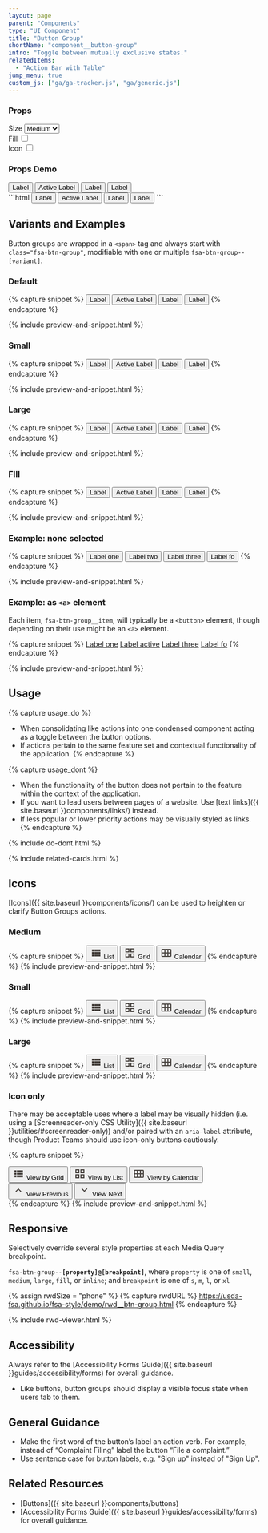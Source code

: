 ```yaml
---
layout: page
parent: "Components"
type: "UI Component"
title: "Button Group"
shortName: "component__button-group"
intro: "Toggle between mutually exclusive states."
relatedItems:
  - "Action Bar with Table"
jump_menu: true
custom_js: ["ga/ga-tracker.js", "ga/generic.js"]
---
```


<div class="ds-combinator">
  <div class="ds-combinator__props">
    <h3 class="fsa-sr-only">Props</h3>
    <div class="fsa-field ds-combinator__item">
      <label class="fsa-field__label fsa-text--h6 ds-combinator__label" for="combinatorSize">Size</label>
      <select class="fsa-select fsa-select--small fsa-field__item" id="combinatorSize" name="combinatorSize" data-behavior="combinator-select" data-remove="fsa-btn-group--small fsa-btn-group--large">
        <option value="fsa-btn-group--small">Small</option>
        <option value="" selected="selected">Medium</option>
        <option value="fsa-btn-group--large">Large</option>
      </select>
    </div>
    <div class="fsa-field ds-combinator__item ds-combinator__item--inline">
      <label class="fsa-field__label fsa-text--h6 ds-combinator__label" for="combinatorFill">Fill</label>
      <label class="fsa-switch ds-combinator__switch">
        <input type="checkbox" class="fsa-switch__checkbox" id="combinatorFill" name="combinatorFill" data-behavior="combinator-toggle-class" value="fsa-btn-group--fill">
        <span class="fsa-switch__track"></span>
      </label>
    </div>
    <div class="fsa-field ds-combinator__item ds-combinator__item--inline">
      <label class="fsa-field__label fsa-text--h6 ds-combinator__label" for="combinatorIcon">Icon</label>
      <label class="fsa-switch ds-combinator__switch">
        <input type="checkbox" class="fsa-switch__checkbox" id="combinatorIcon" name="combinatorIcon">
        <span class="fsa-switch__track"></span>
      </label>
    </div>
  </div>
  <div class="ds-combinator__preview">
    <h3 class="fsa-sr-only">Props Demo</h3>
    <span class="fsa-btn-group" role="group" aria-label="Label describing this group" id="combinatorTarget">
      <button class="fsa-btn-group__item" type="button">Label</button>
      <button class="fsa-btn-group__item fsa-btn-group__item--active" aria-selected="true" type="button">Active Label</button>
      <button class="fsa-btn-group__item" type="button">Label</button>
      <button class="fsa-btn-group__item" type="button">Label</button>
    </span>
  </div>
</div>
```html
<span class="fsa-btn-group" role="group" aria-label="Label describing this group">
  <button class="fsa-btn-group__item" type="button">Label</button>
  <button class="fsa-btn-group__item fsa-btn-group__item--active" aria-selected="true" type="button">Active Label</button>
  <button class="fsa-btn-group__item" type="button">Label</button>
  <button class="fsa-btn-group__item" type="button">Label</button>
</span>
```

## Variants and Examples

Button groups are wrapped in a `<span>` tag and always start with `class="fsa-btn-group"`, modifiable with one or multiple `fsa-btn-group--[variant]`.

### Default

{% capture snippet %}
<span class="fsa-btn-group" role="group" aria-label="Label describing this group">
  <button class="fsa-btn-group__item" type="button">Label</button>
  <button class="fsa-btn-group__item fsa-btn-group__item--active" aria-selected="true" type="button">Active Label</button>
  <button class="fsa-btn-group__item" type="button">Label</button>
  <button class="fsa-btn-group__item" type="button">Label</button>
</span>
{% endcapture %}

{% include preview-and-snippet.html %}

### Small

{% capture snippet %}
<span class="fsa-btn-group fsa-btn-group--small" role="group" aria-label="Label describing this group">
  <button class="fsa-btn-group__item" type="button">Label</button>
  <button class="fsa-btn-group__item fsa-btn-group__item--active" aria-selected="true" type="button">Active Label</button>
  <button class="fsa-btn-group__item" type="button">Label</button>
  <button class="fsa-btn-group__item" type="button">Label</button>
</span>
{% endcapture %}

{% include preview-and-snippet.html %}

### Large

{% capture snippet %}
<span class="fsa-btn-group fsa-btn-group--large" role="group" aria-label="Label describing this group">
  <button class="fsa-btn-group__item" type="button">Label</button>
  <button class="fsa-btn-group__item fsa-btn-group__item--active" aria-selected="true" type="button">Active Label</button>
  <button class="fsa-btn-group__item" type="button">Label</button>
  <button class="fsa-btn-group__item" type="button">Label</button>
</span>
{% endcapture %}

{% include preview-and-snippet.html %}

### FIll

{% capture snippet %}
<span class="fsa-btn-group fsa-btn-group--fill" role="group" aria-label="Label describing this group">
  <button class="fsa-btn-group__item" type="button">Label</button>
  <button class="fsa-btn-group__item fsa-btn-group__item--active" aria-selected="true" type="button">Active Label</button>
  <button class="fsa-btn-group__item" type="button">Label</button>
  <button class="fsa-btn-group__item" type="button">Label</button>
</span>
{% endcapture %}

{% include preview-and-snippet.html %}

### Example: none selected

{% capture snippet %}
<span class="fsa-btn-group" role="group" aria-label="Label describing this group">
  <button class="fsa-btn-group__item" type="button">Label one</button>
  <button class="fsa-btn-group__item" type="button">Label two</button>
  <button class="fsa-btn-group__item" type="button">Label three</button>
  <button class="fsa-btn-group__item" type="button">Label fo</button>
</span>
{% endcapture %}

{% include preview-and-snippet.html %}

### Example: as `<a>` element

Each item, `fsa-btn-group__item`, will typically be a `<button>` element, though depending on their use might be an `<a>` element.

{% capture snippet %}
<span class="fsa-btn-group" role="group" aria-label="Label describing this group">
  <a class="fsa-btn-group__item" href="link.html">Label one</a>
  <a class="fsa-btn-group__item fsa-btn-group__item--active" aria-selected="true" href="link.html">Label active</a>
  <a class="fsa-btn-group__item" href="link.html">Label three</a>
  <a class="fsa-btn-group__item" href="link.html">Label fo</a>
</span>
{% endcapture %}

{% include preview-and-snippet.html %}

## Usage

{% capture usage_do %}
* When consolidating like actions into one condensed component acting as a toggle between the button options.
* If actions pertain to the same feature set and contextual functionality of the application.
{% endcapture %}

{% capture usage_dont %}
* When the functionality of the button does not pertain to the feature within the context of the application.
* If you want to lead users between pages of a website. Use [text links]({{ site.baseurl }}components/links/) instead.
* If less popular or lower priority actions may be visually styled as links.
{% endcapture %}

{% include do-dont.html %}

{% include related-cards.html %}

## Icons

[Icons]({{ site.baseurl }}components/icons/) can be used to heighten or clarify Button Groups actions.

### Medium
{% capture snippet %}
<span class="fsa-btn-group" role="group" aria-label="Label describing this group">
  <button class="fsa-btn-group__item fsa-btn-group__item--active" type="button" title="View by Grid" aria-selected="true">
    <svg class="fsa-icon fsa-icon--size-2" aria-hidden="true" focusable="false" role="img" fill="#494440" xmlns="http://www.w3.org/2000/svg" width="24" height="24" viewBox="0 0 24 24"><path d="M4 14h4v-4H4v4zm0 5h4v-4H4v4zM4 9h4V5H4v4zm5 5h12v-4H9v4zm0 5h12v-4H9v4zM9 5v4h12V5H9z"></path></svg>
    List
  </button>
  <button class="fsa-btn-group__item" type="button" title="View by List">
    <svg class="fsa-icon fsa-icon--size-2" aria-hidden="true" focusable="false" role="img" fill="#494440" xmlns="http://www.w3.org/2000/svg" width="24" height="24" viewBox="0 0 24 24"><g fill-rule="evenodd"><path d="M0 0h24v24H0z" fill="none"></path><path d="M3 3v8h8V3H3zm6 6H5V5h4v4zm-6 4v8h8v-8H3zm6 6H5v-4h4v4zm4-16v8h8V3h-8zm6 6h-4V5h4v4zm-6 4v8h8v-8h-8zm6 6h-4v-4h4v4z"></path></g></svg>
    Grid
  </button>
  <button class="fsa-btn-group__item" type="button" title="View by Calendar">
    <svg class="fsa-icon fsa-icon--size-2" aria-hidden="true" focusable="false" role="img" fill="#494440" xmlns="http://www.w3.org/2000/svg" width="24" height="24" viewBox="0 0 24 24"><g><path d="M0,0h24v24H0V0z" fill="none"></path></g><g><path d="M20,4H4C2.9,4,2,4.9,2,6v12c0,1.1,0.9,2,2,2h16c1.1,0,2-0.9,2-2V6C22,4.9,21.1,4,20,4z M8,11H4V6h4V11z M14,11h-4V6h4V11z M20,11h-4V6h4V11z M8,18H4v-5h4V18z M14,18h-4v-5h4V18z M20,18h-4v-5h4V18z"></path></g></svg>
    Calendar
  </button>
</span>
{% endcapture %}
{% include preview-and-snippet.html %}

### Small
{% capture snippet %}
<span class="fsa-btn-group fsa-btn-group--small" role="group" aria-label="Label describing this group">
  <button class="fsa-btn-group__item fsa-btn-group__item--active" type="button" title="View by Grid" aria-selected="true">
    <svg class="fsa-icon fsa-icon--size-1" aria-hidden="true" focusable="false" role="img" fill="#494440" xmlns="http://www.w3.org/2000/svg" width="24" height="24" viewBox="0 0 24 24"><path d="M4 14h4v-4H4v4zm0 5h4v-4H4v4zM4 9h4V5H4v4zm5 5h12v-4H9v4zm0 5h12v-4H9v4zM9 5v4h12V5H9z"></path></svg>
    List
  </button>
  <button class="fsa-btn-group__item" type="button" title="View by List">
    <svg class="fsa-icon fsa-icon--size-1" aria-hidden="true" focusable="false" role="img" fill="#494440" xmlns="http://www.w3.org/2000/svg" width="24" height="24" viewBox="0 0 24 24"><g fill-rule="evenodd"><path d="M0 0h24v24H0z" fill="none"></path><path d="M3 3v8h8V3H3zm6 6H5V5h4v4zm-6 4v8h8v-8H3zm6 6H5v-4h4v4zm4-16v8h8V3h-8zm6 6h-4V5h4v4zm-6 4v8h8v-8h-8zm6 6h-4v-4h4v4z"></path></g></svg>
    Grid
  </button>
  <button class="fsa-btn-group__item" type="button" title="View by Calendar">
    <svg class="fsa-icon fsa-icon--size-1" aria-hidden="true" focusable="false" role="img" fill="#494440" xmlns="http://www.w3.org/2000/svg" width="24" height="24" viewBox="0 0 24 24"><g><path d="M0,0h24v24H0V0z" fill="none"></path></g><g><path d="M20,4H4C2.9,4,2,4.9,2,6v12c0,1.1,0.9,2,2,2h16c1.1,0,2-0.9,2-2V6C22,4.9,21.1,4,20,4z M8,11H4V6h4V11z M14,11h-4V6h4V11z M20,11h-4V6h4V11z M8,18H4v-5h4V18z M14,18h-4v-5h4V18z M20,18h-4v-5h4V18z"></path></g></svg>
    Calendar
  </button>
</span>
{% endcapture %}
{% include preview-and-snippet.html %}

### Large
{% capture snippet %}
<span class="fsa-btn-group fsa-btn-group--large" role="group" aria-label="Label describing this group">
  <button class="fsa-btn-group__item fsa-btn-group__item--active" type="button" title="View by Grid" aria-selected="true">
    <svg class="fsa-icon fsa-icon--size-2" aria-hidden="true" focusable="false" role="img" fill="#494440" xmlns="http://www.w3.org/2000/svg" width="24" height="24" viewBox="0 0 24 24"><path d="M4 14h4v-4H4v4zm0 5h4v-4H4v4zM4 9h4V5H4v4zm5 5h12v-4H9v4zm0 5h12v-4H9v4zM9 5v4h12V5H9z"></path></svg>
    List
  </button>
  <button class="fsa-btn-group__item" type="button" title="View by List">
    <svg class="fsa-icon fsa-icon--size-2" aria-hidden="true" focusable="false" role="img" fill="#494440" xmlns="http://www.w3.org/2000/svg" width="24" height="24" viewBox="0 0 24 24"><g fill-rule="evenodd"><path d="M0 0h24v24H0z" fill="none"></path><path d="M3 3v8h8V3H3zm6 6H5V5h4v4zm-6 4v8h8v-8H3zm6 6H5v-4h4v4zm4-16v8h8V3h-8zm6 6h-4V5h4v4zm-6 4v8h8v-8h-8zm6 6h-4v-4h4v4z"></path></g></svg>
    Grid
  </button>
  <button class="fsa-btn-group__item" type="button" title="View by Calendar">
    <svg class="fsa-icon fsa-icon--size-2" aria-hidden="true" focusable="false" role="img" fill="#494440" xmlns="http://www.w3.org/2000/svg" width="24" height="24" viewBox="0 0 24 24"><g><path d="M0,0h24v24H0V0z" fill="none"></path></g><g><path d="M20,4H4C2.9,4,2,4.9,2,6v12c0,1.1,0.9,2,2,2h16c1.1,0,2-0.9,2-2V6C22,4.9,21.1,4,20,4z M8,11H4V6h4V11z M14,11h-4V6h4V11z M20,11h-4V6h4V11z M8,18H4v-5h4V18z M14,18h-4v-5h4V18z M20,18h-4v-5h4V18z"></path></g></svg>
    Calendar
  </button>
</span>
{% endcapture %}
{% include preview-and-snippet.html %}

### Icon only

There may be acceptable uses where a label may be visually hidden (i.e. using a [Screenreader-only CSS Utility]({{ site.baseurl }}utilities/#screenreader-only)) and/or paired with an `aria-label` attribute, though Product Teams should use icon-only buttons cautiously.

{% capture snippet %}
<div class="fsa-m-b--s">
  <span class="fsa-btn-group" role="group" aria-label="Label describing this group">
    <button class="fsa-btn-group__item fsa-btn-group__item--active" type="button" title="View by Grid" aria-selected="true">
      <svg class="fsa-icon fsa-icon--size-2" aria-hidden="true" focusable="false" role="img" fill="#494440" xmlns="http://www.w3.org/2000/svg" width="24" height="24" viewBox="0 0 24 24"><path d="M4 14h4v-4H4v4zm0 5h4v-4H4v4zM4 9h4V5H4v4zm5 5h12v-4H9v4zm0 5h12v-4H9v4zM9 5v4h12V5H9z"></path></svg>
      <span class="fsa-sr-only">View by Grid</span>
    </button>
    <button class="fsa-btn-group__item" type="button" title="View by List">
      <svg class="fsa-icon fsa-icon--size-2" aria-hidden="true" focusable="false" role="img" fill="#494440" xmlns="http://www.w3.org/2000/svg" width="24" height="24" viewBox="0 0 24 24"><g fill-rule="evenodd"><path d="M0 0h24v24H0z" fill="none"></path><path d="M3 3v8h8V3H3zm6 6H5V5h4v4zm-6 4v8h8v-8H3zm6 6H5v-4h4v4zm4-16v8h8V3h-8zm6 6h-4V5h4v4zm-6 4v8h8v-8h-8zm6 6h-4v-4h4v4z"></path></g></svg>
      <span class="fsa-sr-only">View by List</span>
    </button>
    <button class="fsa-btn-group__item" type="button" title="View by Calendar">
      <svg class="fsa-icon fsa-icon--size-2" aria-hidden="true" focusable="false" role="img" fill="#494440" xmlns="http://www.w3.org/2000/svg" width="24" height="24" viewBox="0 0 24 24"><g><path d="M0,0h24v24H0V0z" fill="none"></path></g><g><path d="M20,4H4C2.9,4,2,4.9,2,6v12c0,1.1,0.9,2,2,2h16c1.1,0,2-0.9,2-2V6C22,4.9,21.1,4,20,4z M8,11H4V6h4V11z M14,11h-4V6h4V11z M20,11h-4V6h4V11z M8,18H4v-5h4V18z M14,18h-4v-5h4V18z M20,18h-4v-5h4V18z"></path></g></svg>
      <span class="fsa-sr-only">View by Calendar</span>
    </button>
  </span>
</div>
<div>
  <span class="fsa-btn-group" role="group" aria-label="Label describing this group">
    <button class="fsa-btn-group__item fsa-p-l--s fsa-p-r--s" type="button" title="View Previous">
      <svg class="fsa-icon fsa-icon--size-2" aria-hidden="true" focusable="false" role="img" fill="#494440" xmlns="http://www.w3.org/2000/svg" width="24" height="24" viewBox="0 0 24 24"><path d="M7.41 15.41L12 10.83l4.59 4.58L18 14l-6-6-6 6z"></path></svg>
      <span class="fsa-sr-only">View Previous</span>
    </button>
    <button class="fsa-btn-group__item fsa-p-l--s fsa-p-r--s" type="button" title="View Next">
      <svg class="fsa-icon fsa-icon--size-2" aria-hidden="true" focusable="false" role="img" fill="#494440" xmlns="http://www.w3.org/2000/svg" width="24" height="24" viewBox="0 0 24 24"><path d="M7.41 7.84L12 12.42l4.59-4.58L18 9.25l-6 6-6-6z"></path></svg>
      <span class="fsa-sr-only">View Next</span>
    </button>
  </span>
</div>
{% endcapture %}
{% include preview-and-snippet.html %}

## Responsive

Selectively override several style properties at each Media Query breakpoint.

<code>fsa-btn-group--<strong>[property]@[breakpoint]</strong></code>, where
<code>property</code> is one of
<code>small</code>,
<code>medium</code>,
<code>large</code>,
<code>fill</code>, or
<code>inline</code>; and <code>breakpoint</code> is one of
<code title="small">s</code>,
<code title="medium">m</code>,
<code title="large">l</code>, or
<code title="extra large">xl</code>

{% assign rwdSize = "phone" %}
{% capture rwdURL %}
https://usda-fsa.github.io/fsa-style/demo/rwd__btn-group.html
{% endcapture %}

{% include rwd-viewer.html %}

## Accessibility

Always refer to the [Accessibility Forms Guide]({{ site.baseurl }}guides/accessibility/forms) for overall guidance.

* Like buttons, button groups should display a visible focus state when users tab to them.

## General Guidance

* Make the first word of the button’s label an action verb. For example, instead of “Complaint Filing” label the button “File a complaint.”
* Use sentence case for button labels, e.g. "Sign up" instead of "Sign Up".


## Related Resources

* [Buttons]({{ site.baseurl }}components/buttons)
* [Accessibility Forms Guide]({{ site.baseurl }}guides/accessibility/forms) for overall guidance.
